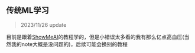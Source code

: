 ## 传统ML学习

> 2023/11/26 update

目前是跟着[ShowMeAI](https://www.showmeai.tech/tutorials/34)的教程学的，但是小错误太多看的我有那么亿点高血压(当然我的note大概是没问题的)，后续可能会换别的教程